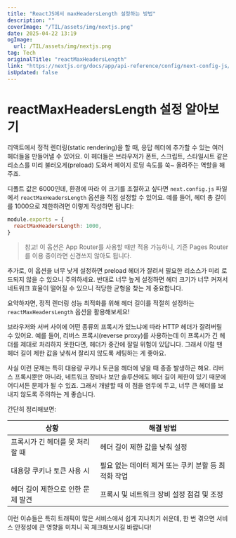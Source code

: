 ```yaml
---
title: "ReactJS에서 maxHeadersLength 설정하는 방법"
description: ""
coverImage: "/TIL/assets/img/nextjs.png"
date: 2025-04-22 13:19
ogImage: 
  url: /TIL/assets/img/nextjs.png
tag: Tech
originalTitle: "reactMaxHeadersLength"
link: "https://nextjs.org/docs/app/api-reference/config/next-config-js/reactMaxHeadersLength"
isUpdated: false
---
```



# reactMaxHeadersLength 설정 알아보기

리액트에서 정적 렌더링(static rendering)을 할 때, 응답 헤더에 추가할 수 있는 여러 헤더들을 만들어낼 수 있어요. 이 헤더들은 브라우저가 폰트, 스크립트, 스타일시트 같은 리소스를 미리 불러오게(preload) 도와서 페이지 로딩 속도를 쑥~ 올려주는 역할을 해주죠.

디폴트 값은 6000인데, 환경에 따라 이 크기를 조절하고 싶다면 `next.config.js` 파일에서 `reactMaxHeadersLength` 옵션을 직접 설정할 수 있어요. 예를 들어, 헤더 총 길이를 1000으로 제한하려면 이렇게 작성하면 됩니다:

```js
module.exports = {
  reactMaxHeadersLength: 1000,
}
```

> 참고! 이 옵션은 App Router를 사용할 때만 적용 가능하니, 기존 Pages Router를 이용 중이라면 신경쓰지 않아도 됩니다.

추가로, 이 옵션을 너무 낮게 설정하면 preload 헤더가 잘려서 필요한 리소스가 미리 로드되지 않을 수 있으니 주의하세요. 반대로 너무 높게 설정하면 헤더 크기가 너무 커져서 네트워크 효율이 떨어질 수 있으니 적당한 균형을 찾는 게 중요합니다.

요약하자면, 정적 렌더링 성능 최적화를 위해 헤더 길이를 적절히 설정하는 `reactMaxHeadersLength` 옵션을 활용해보세요!

<!-- TIL 수평 -->
<ins class="adsbygoogle"
     style="display:block"
     data-ad-client="ca-pub-4877378276818686"
     data-ad-slot="1549334788"
     data-ad-format="auto"
     data-full-width-responsive="true"></ins>
<script>
(adsbygoogle = window.adsbygoogle || []).push({});
</script>

브라우저와 서버 사이에 어떤 종류의 프록시가 있느냐에 따라 HTTP 헤더가 잘려버릴 수 있어요. 예를 들어, 리버스 프록시(reverse proxy)를 사용하는데 이 프록시가 긴 헤더를 제대로 처리하지 못한다면, 헤더가 중간에 잘릴 위험이 있답니다. 그래서 이럴 땐 헤더 길이 제한 값을 낮춰서 잘리지 않도록 세팅하는 게 좋아요.

사실 이런 문제는 특히 대용량 쿠키나 토큰을 헤더에 넣을 때 종종 발생하곤 해요. 리버스 프록시뿐만 아니라, 네트워크 장비나 보안 솔루션에도 헤더 길이 제한이 있기 때문에 어디서든 문제가 될 수 있죠. 그래서 개발할 때 이 점을 염두에 두고, 너무 큰 헤더를 보내지 않도록 주의하는 게 좋습니다.

간단히 정리해보면:

| 상황                 | 해결 방법                             |
|--------------------|---------------------------------|
| 프록시가 긴 헤더를 못 처리할 때 | 헤더 길이 제한 값을 낮춰 설정                   |
| 대용량 쿠키나 토큰 사용 시       | 필요 없는 데이터 제거 또는 쿠키 분할 등 최적화 작업 |
| 헤더 길이 제한으로 인한 문제 발견  | 프록시 및 네트워크 장비 설정 점검 및 조정          |

이런 이슈들은 특히 트래픽이 많은 서비스에서 쉽게 지나치기 쉬운데, 한 번 겪으면 서비스 안정성에 큰 영향을 미치니 꼭 체크해보시길 바랍니다!